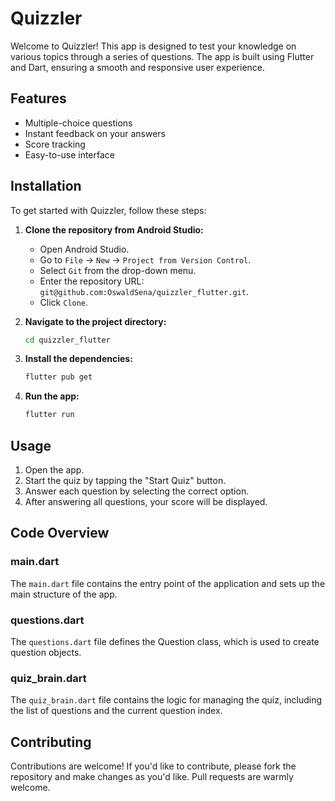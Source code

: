 # Quizzler

Welcome to Quizzler! This app is designed to test your knowledge on various topics through a series of questions. The app is built using Flutter and Dart, ensuring a smooth and responsive user experience.

## Features

- Multiple-choice questions
- Instant feedback on your answers
- Score tracking
- Easy-to-use interface



## Installation

To get started with Quizzler, follow these steps:

1. **Clone the repository from Android Studio:**
    - Open Android Studio.
    - Go to `File` -> `New` -> `Project from Version Control`.
    - Select `Git` from the drop-down menu.
    - Enter the repository URL: `git@github.com:OswaldSena/quizzler_flutter.git`.
    - Click `Clone`.

2. **Navigate to the project directory:**
    ```sh
    cd quizzler_flutter
    ```

3. **Install the dependencies:**
    ```sh
    flutter pub get
    ```

4. **Run the app:**
    ```sh
    flutter run
    ```

## Usage

1. Open the app.
2. Start the quiz by tapping the "Start Quiz" button.
3. Answer each question by selecting the correct option.
4. After answering all questions, your score will be displayed.

## Code Overview

### main.dart

The `main.dart` file contains the entry point of the application and sets up the main structure of the app.


### questions.dart

The `questions.dart` file defines the Question class, which is used to create question objects.


### quiz_brain.dart

The `quiz_brain.dart` file contains the logic for managing the quiz, including the list of questions and the current question index.


## Contributing

Contributions are welcome! If you'd like to contribute, please fork the repository and make changes as you'd like. Pull requests are warmly welcome.

